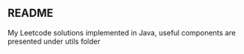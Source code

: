 ## README

My Leetcode solutions implemented in Java, useful components are presented under utils folder